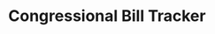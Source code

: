 ---
title: "Congressional Bill Tracker"
year: "2024"
description: "A modern platform that makes congressional bills accessible to everyone by using AI to generate clear summaries, provide real-time updates, and visualize the legislative process. Features include bill tracking, plain English summaries, and comprehensive information about sponsors and voting records."
image: "/assets/project/BillsInCongress.gif"
projectUrl: "https://billsincongress.com/"
technologies: ["Next.js", "Supabase", "API"]
--- 
